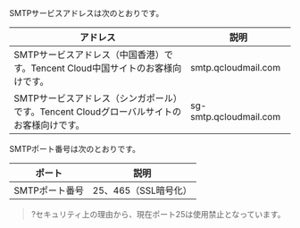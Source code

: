 SMTPサービスアドレスは次のとおりです。

| アドレス | 説明 | 
|---------|---------|
| SMTPサービスアドレス（中国香港）です。Tencent Cloud中国サイトのお客様向けです。 | smtp.qcloudmail.com | 
|SMTPサービスアドレス（シンガポール）です。Tencent Cloudグローバルサイトのお客様向けです。|sg-smtp.qcloudmail.com|

SMTPポート番号は次のとおりです。

| ポート | 説明 | 
|---------|---------|
| SMTPポート番号 | 25、465（SSL暗号化） | 

>?セキュリティ上の理由から、現在ポート25は使用禁止となっています。
